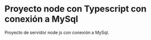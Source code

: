 # Proyecto node con Typescript con conexión a MySql

Proyecto de servidor node js con conexión a MySql.